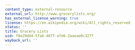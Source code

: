 ```yaml
---
content_type: external-resource
external_url: http://www.grocerylists.org/
has_external_license_warning: true
license: https://en.wikipedia.org/wiki/All_rights_reserved
status: ''
title: Grocery Lists
uid: f0e29dd4-5fa6-487f-afe6-2aaeae0c327f
wayback_url: ''
---
```

